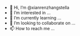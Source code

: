 - 👋 Hi, I’m @xianrenzhangstella
- 👀 I’m interested in ...
- 🌱 I’m currently learning ...
- 💞️ I’m looking to collaborate on ...
- 📫 How to reach me ...

<!---
xianrenzhangstella/xianrenzhangstella is a ✨ special ✨ repository because its `README.md` (this file) appears on your GitHub profile.
You can click the Preview link to take a look at your changes.
--->
